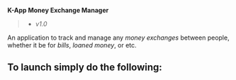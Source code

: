 **K-App Money Exchange Manager**
> - *v1.0*

An application to track and manage any *money exchanges* between people, whether it be for *bills*, *loaned money*, or etc.

To launch simply do the following:
-
